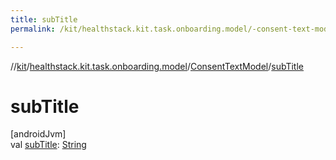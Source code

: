 ```yaml
---
title: subTitle
permalink: /kit/healthstack.kit.task.onboarding.model/-consent-text-model/sub-title.html

---
```

//[kit](../../../index.html)/[healthstack.kit.task.onboarding.model](../index.html)/[ConsentTextModel](index.html)/[subTitle](sub-title.html)



# subTitle



[androidJvm]\
val [subTitle](sub-title.html): [String](https://kotlinlang.org/api/latest/jvm/stdlib/kotlin/-string/index.html)




